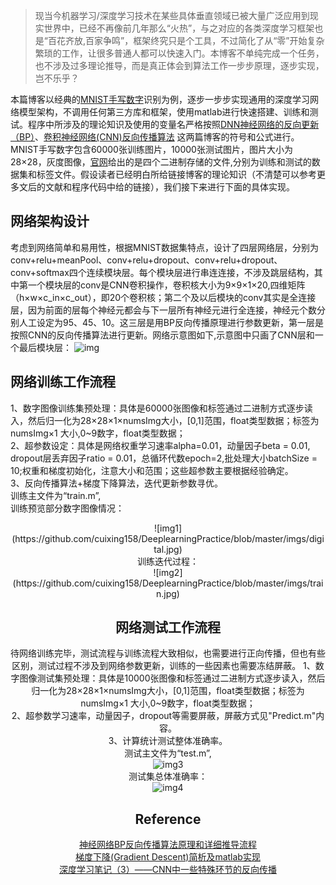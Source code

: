 > 现当今机器学习/深度学习技术在某些具体垂直领域已被大量广泛应用到现实世界中，已经不再像前几年那么“火热”，与之对应的各类深度学习框架也是“百花齐放,百家争鸣”，框架终究只是个工具，不过简化了从“零”开始复杂繁琐的工作，让很多普通人都可以快速入门。本博客不单纯完成一个任务，也不涉及过多理论推导，而是真正体会到算法工作一步步原理，逐步实现，岂不乐乎？

本篇博客以经典的[MNIST手写数字](http://yann.lecun.com/exdb/mnist/)识别为例，逐步一步步实现通用的深度学习网络模型架构，不调用任何第三方库和框架，使用matlab进行快速搭建、训练和测试。程序中所涉及的理论知识及使用的变量名严格按照[DNN神经网络的反向更新（BP）](https://www.cnblogs.com/huangyc/p/10000394.html)、[卷积神经网络(CNN)反向传播算法](https://www.cnblogs.com/pinard/p/6494810.html) 这两篇博客的符号和公式进行。MNIST手写数字包含60000张训练图片，10000张测试图片，图片大小为28×28，灰度图像，[官网](http://yann.lecun.com/exdb/mnist/)给出的是四个二进制存储的文件,分别为训练和测试的数据集和标签文件。假设读者已经明白所给链接博客的理论知识（不清楚可以参考更多文后的文献和程序代码中给的链接），我们接下来进行下面的具体实现。

## 网络架构设计
考虑到网络简单和易用性，根据MNIST数据集特点，设计了四层网络层，分别为conv+relu+meanPool、conv+relu+dropout、conv+relu+dropout、conv+softmax四个连续模块层。每个模块层进行串连连接，不涉及跳层结构，其中第一个模块层的conv是CNN卷积操作，卷积核大小为9×9×1×20,四维矩阵（h×w×c_in×c_out），即20个卷积核；第二个及以后模块的conv其实是全连接层，因为前面的层每个神经元都会与下一层所有神经元进行全连接，神经元个数分别人工设定为95、45、10。这三层是用BP反向传播原理进行参数更新，第一层是按照CNN的反向传播算法进行更新。网络示意图如下,示意图中只画了CNN层和一个最后模块层：
![img](https://github.com/cuixing158/DeeplearningPractice/blob/master/imgs/network.jpg)<br>

## 网络训练工作流程
1、数字图像训练集预处理：具体是60000张图像和标签通过二进制方式逐步读入，然后归一化为28×28×1×numsImg大小，[0,1]范围，float类型数据；标签为numsImg×1 大小,0~9数字，float类型数据；<br>
2、超参数设定：具体是网络权重学习速率alpha=0.01，动量因子beta = 0.01, dropout层丢弃因子ratio = 0.01，总循环代数epoch=2,批处理大小batchSize = 10;权重和梯度初始化，注意大小和范围；这些超参数主要根据经验确定。<br>
3、反向传播算法+梯度下降算法，迭代更新参数寻优。<br>
训练主文件为“train.m”,<br>
训练预览部分数字图像情况：<br>
<div align=center> ![img1](https://github.com/cuixing158/DeeplearningPractice/blob/master/imgs/digital.jpg)<br> 
训练迭代过程：<br>
<div align=center>![img2](https://github.com/cuixing158/DeeplearningPractice/blob/master/imgs/train.jpg)<br>

## 网络测试工作流程
待网络训练完毕，测试流程与训练流程大致相似，也需要进行正向传播，但也有些区别，测试过程不涉及到网络参数更新，训练的一些因素也需要冻结屏蔽。
1、数字图像测试集预处理：具体是10000张图像和标签通过二进制方式逐步读入，然后归一化为28×28×1×numsImg大小，[0,1]范围，float类型数据；标签为numsImg×1 大小,0~9数字，float类型数据；<br>
2、超参数学习速率，动量因子，dropout等需要屏蔽，屏蔽方式见"Predict.m"内容。<br>
3、计算统计测试整体准确率。<br>
测试主文件为“test.m”,<br>
![img3](https://github.com/cuixing158/DeeplearningPractice/blob/master/imgs/digital2.jpg)<br>
测试集总体准确率：<br>
![img4](https://github.com/cuixing158/DeeplearningPractice/blob/master/imgs/test.jpg)<br>

## Reference
[神经网络BP反向传播算法原理和详细推导流程](https://uzshare.com/view/787051)<br>
[梯度下降(Gradient Descent)简析及matlab实现](https://blog.csdn.net/zsfcg/article/details/21739239)<br>
[深度学习笔记（3）——CNN中一些特殊环节的反向传播](https://blog.csdn.net/qq_21190081/article/details/72871704)<br>
